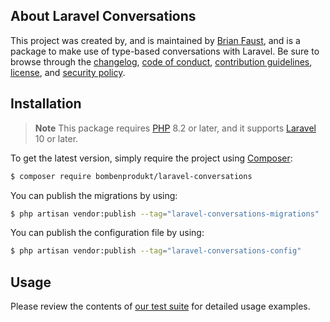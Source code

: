 ## About Laravel Conversations

This project was created by, and is maintained by [Brian Faust](https://github.com/faustbrian), and is a package to make use of type-based conversations with Laravel. Be sure to browse through the [changelog](CHANGELOG.md), [code of conduct](.github/CODE_OF_CONDUCT.md), [contribution guidelines](.github/CONTRIBUTING.md), [license](LICENSE), and [security policy](.github/SECURITY.md).

## Installation

> **Note**
> This package requires [PHP](https://www.php.net/) 8.2 or later, and it supports [Laravel](https://laravel.com/) 10 or later.

To get the latest version, simply require the project using [Composer](https://getcomposer.org/):

```bash
$ composer require bombenprodukt/laravel-conversations
```

You can publish the migrations by using:

```bash
$ php artisan vendor:publish --tag="laravel-conversations-migrations"
```

You can publish the configuration file by using:

```bash
$ php artisan vendor:publish --tag="laravel-conversations-config"
```

## Usage

Please review the contents of [our test suite](/tests) for detailed usage examples.
